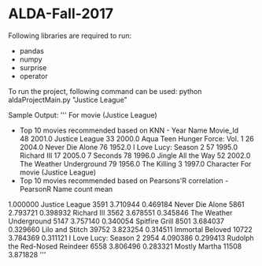 # ALDA-Fall-2017

Following libraries are required to run:
- pandas
- numpy
- surprise
- operator

To run the project, following command can be used:
python aldaProjectMain.py "Justice League"

Sample Output:
'''
For movie (Justice League)
- Top 10 movies recommended based on KNN - 
            Year                            Name
Movie_Id                                        
48        2001.0                  Justice League
33        2000.0  Aqua Teen Hunger Force: Vol. 1
26        2004.0                 Never Die Alone
76        1952.0           I Love Lucy: Season 2
57        1995.0                     Richard III
17        2005.0                       7 Seconds
78        1996.0              Jingle All the Way
52        2002.0         The Weather Underground
79        1956.0                     The Killing
3         1997.0                       Character
For movie (Justice League)
- Top 10 movies recommended based on Pearsons'R correlation - 
PearsonR                            Name  count      mean
                                                         
1.000000                  Justice League   3591  3.710944
0.469184                 Never Die Alone   5861  2.793721
0.398932                     Richard III   3562  3.678551
0.345846         The Weather Underground   5147  3.757140
0.340054                  Spitfire Grill   8501  3.684037
0.329660                 Lilo and Stitch  39752  3.823254
0.314511                Immortal Beloved  10722  3.784369
0.311121           I Love Lucy: Season 2   2954  4.090386
0.299413  Rudolph the Red-Nosed Reindeer   6558  3.806496
0.283321                   Mostly Martha  11508  3.871828
'''


